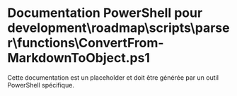 # Documentation PowerShell pour development\roadmap\scripts\parser\functions\ConvertFrom-MarkdownToObject.ps1

Cette documentation est un placeholder et doit être générée par un outil PowerShell spécifique.
